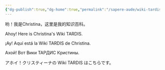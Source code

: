 ```yaml
---
{"dg-publish":true,"dg-home":true,"permalink":"/sapere-aude/wiki-tardis/","tags":["gardenEntry"],"dgPassFrontmatter":true}
---
```


哟！我是Christina，这里是我的知识百科。

Ahoy! Here is Christina's Wiki TARDIS.

¡Ay! Aquí está la Wiki TARDIS de Christina.

Ахой! Вот Вики ТАРДИС Кристины.

アホイ！クリスティーナの Wiki TARDIS はこちらです。




